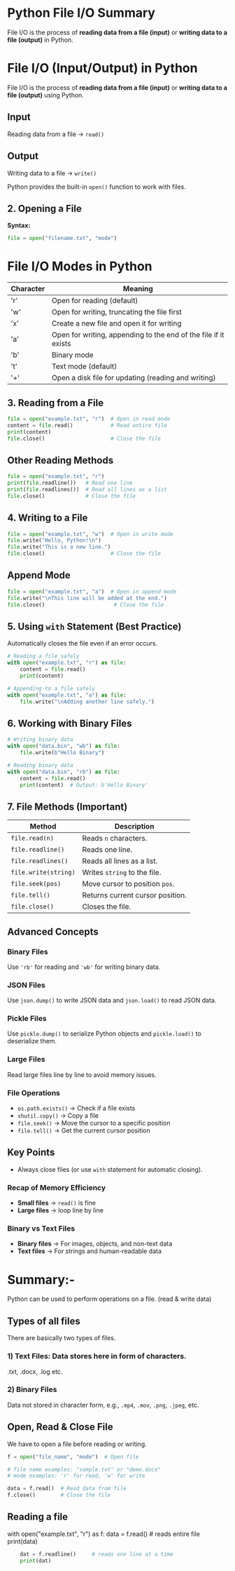 # Python File I/O Summary
File I/O is the process of **reading data from a file (input)** or **writing data to a file (output)** in Python.

# File I/O (Input/Output) in Python

File I/O is the process of **reading data from a file (input)** or **writing data to a file (output)** using Python.

## Input
Reading data from a file → `read()`

## Output
Writing data to a file → `write()`

Python provides the built-in `open()` function to work with files.

## 2. Opening a File

**Syntax:**  

```python
file = open("filename.txt", "mode")
```

# File I/O Modes in Python

| Character | Meaning                                                  |
|-----------|----------------------------------------------------------|
| 'r'       | Open for reading (default)                               |
| 'w'       | Open for writing, truncating the file first             |
| 'x'       | Create a new file and open it for writing               |
| 'a'       | Open for writing, appending to the end of the file if it exists |
| 'b'       | Binary mode                                              |
| 't'       | Text mode (default)                                     |
| '+'       | Open a disk file for updating (reading and writing)     |

## 3. Reading from a File

```python
file = open("example.txt", "r")  # Open in read mode
content = file.read()            # Read entire file
print(content)
file.close()                     # Close the file
```

## Other Reading Methods

```python
file = open("example.txt", "r")
print(file.readline())   # Read one line
print(file.readlines())  # Read all lines as a list
file.close()             # Close the file
```

## 4. Writing to a File

```python
file = open("example.txt", "w")  # Open in write mode
file.write("Hello, Python!\n")
file.write("This is a new line.")
file.close()                     # Close the file
```
## Append Mode

```python
file = open("example.txt", "a")  # Open in append mode
file.write("\nThis line will be added at the end.")
file.close()                      # Close the file
```

## 5. Using `with` Statement (Best Practice)

Automatically closes the file even if an error occurs.

```python
# Reading a file safely
with open("example.txt", "r") as file:
    content = file.read()
    print(content)

# Appending to a file safely
with open("example.txt", "a") as file:
    file.write("\nAdding another line safely.")
```

## 6. Working with Binary Files

```python
# Writing binary data
with open("data.bin", "wb") as file:
    file.write(b"Hello Binary")

# Reading binary data
with open("data.bin", "rb") as file:
    content = file.read()
    print(content)  # Output: b'Hello Binary'
```

## 7. File Methods (Important)

| Method             | Description                     |
|-------------------|---------------------------------|
| `file.read(n)`     | Reads `n` characters.           |
| `file.readline()`  | Reads one line.                 |
| `file.readlines()` | Reads all lines as a list.      |
| `file.write(string)` | Writes `string` to the file. |
| `file.seek(pos)`   | Move cursor to position `pos`.  |
| `file.tell()`      | Returns current cursor position.|
| `file.close()`     | Closes the file.                |

## Advanced Concepts

### Binary Files
Use `'rb'` for reading and `'wb'` for writing binary data.

### JSON Files
Use `json.dump()` to write JSON data and `json.load()` to read JSON data.

### Pickle Files
Use `pickle.dump()` to serialize Python objects and `pickle.load()` to deserialize them.

### Large Files
Read large files line by line to avoid memory issues.

### File Operations
- `os.path.exists()` → Check if a file exists  
- `shutil.copy()` → Copy a file  
- `file.seek()` → Move the cursor to a specific position  
- `file.tell()` → Get the current cursor position

## Key Points

- Always close files (or use `with` statement for automatic closing).

### Recap of Memory Efficiency
- **Small files** → `read()` is fine  
- **Large files** → loop line by line

### Binary vs Text Files
- **Binary files** → For images, objects, and non-text data  
- **Text files** → For strings and human-readable data


# Summary:-
Python can be used to perform operations on a file. (read & write data)

## Types of all files
There are basically two types of files.
### 1) Text Files: Data stores here in form of characters.
.txt, .docx, .log etc.

### 2) Binary Files
Data not stored in character form, e.g., `.mp4`, `.mov`, `.png`, `.jpeg`, etc.

## Open, Read & Close File
We have to open a file before reading or writing.

```python
f = open("file_name", "mode")  # Open file

# file name examples: "sample.txt" or "demo.docx"
# mode examples: 'r' for read, 'w' for write

data = f.read()  # Read data from file
f.close()        # Close the file
```


## Reading a file

with open("example.txt", "r") as f:
    data = f.read()        # reads entire file
    print(data)
```python
    dat = f.readline()     # reads one line at a time
    print(dat)
```

